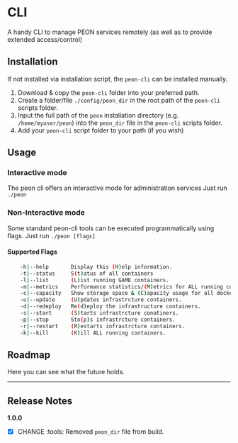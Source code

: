 # CLI

A handy CLI to manage PEON services remotely (as well as to provide extended access/control)

## Installation

If not installed via installation script, the `peon-cli` can be installed manually.

1. Download & copy the `peon-cli` folder into your preferred path.
2. Create a folder/file `./config/peon_dir` in the root path of the `peon-cli` scripts folder.
3. Input the full path of the `peon` installation directory (e.g. `/home/myuser/peon`) into the `peon_dir` file in the `peon-cli` scripts folder.
4. Add your `peon-cli` script folder to your path (if you wish)

## Usage

### Interactive mode

The peon cli offers an interactive mode for administration services
Just run `./peon`

### Non-Interactive mode

Some standard peon-cli tools can be executed programmatically using flags.
Just run `./peon [flags]`

#### Supported Flags

```bash
    -h|--help       Display this (H)elp information.
    -t|--status     S(t)atus of all containers
    -l|--list       (L)ist running GAME containers.
    -m|--metrics    Performance statistics/(M)etrics for ALL running containers.
    -c|--capacity   Show storage space & (C)apacity usage for all docker components.
    -u|--update     (U)pdates infrastrcture containers.
    -d|--redeploy   Re(d)eploy the infrastructure containers. 
    -s|--start      (S)tarts infrastrcture conatiners.
    -p|--stop       Sto(p)s infrastrcture containers.
    -r|--restart    (R)estarts infrastrcture containers.
    -k|--kill       (K)ill ALL running containers.
```

## Roadmap

Here you can see what the future holds.

---

## Release Notes

**1.0.0**

- [x] CHANGE :tools: Removed `peon_dir` file from build. 